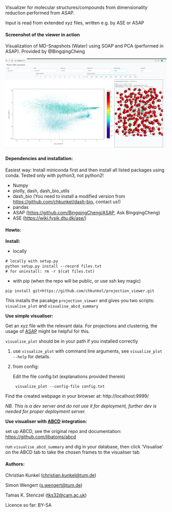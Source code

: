 Visualizer for molecular structures/compounds from dimensionality reduction performed from ASAP.

Input is read from extended xyz files, written e.g. by ASE or ASAP 

#### Screenshot of the viewer in action

Visualization of MD-Snapshots (Water) using SOAP and PCA (performed in ASAP). Provided by @BingqingCheng

![alt text](example.png "Screenshot")


#### Dependencies and installation:

Easiest way: Install miniconda first and then install all listed packages using conda. Tested only with python3, not python2!

 - Numpy
 - plotly, dash, dash_bio_utils
 - dash_bio (You need to install a modified version from https://github.com/chkunkel/dash-bio, contact us!)
 - pandas
 - ASAP (https://github.com/BingqingCheng/ASAP, Ask BingqingCheng)
 - ASE (https://wiki.fysik.dtu.dk/ase/)
 
#### Howto:

**Install:**
- locally 
```
# locally with setup.py
python setup.py install --record files.txt
# for uninstall: rm -r $(cat files.txt)
```
- with pip (when the repo will be public, or use ssh key magic)
```
pip install git+https://github.com/chkunkel/projection_viewer.git
```
This installs the pacakge `projection_viewer` and gives you two scripts: `visualise_plot` and `visualise_abcd_summary` 

**Use simple visualiser:**

Get an xyz file with the relevant data. For projections and clustering, the usage of [ASAP](https://github.com/BingqingCheng/ASAP) might be helpful for this.


`visualise_plot` should be in your path if you installed correctly
1. use `visualize_plot` with command line arguments, see `visualize_plot --help` for details.
1. from config:
    
    Edit the file config.txt (explanations provided therein)
    
   ```
    visualize_plot --config-file config.txt
    ```

Find the created webpage in your browser at: http://localhost:9999/ 

*NB. This is a dev server and do not use it for deployment, further dev is needed for proper deployment server.*
   
**Use visualiser with [ABCD](https://github.com/libatoms/abcd) integration:**
 
set up ABCD, see the original repo and documentation:
https://github.com/libatoms/abcd

run `visualise_abcd_summary` and dig in your database, then click 'Visualise' on the ABCD tab to take the chosen frames to the visualiser tab   

 

 
#### Authors: 

Christian Kunkel (christian.kunkel@tum.de)

Simon Wengert (s.wengert@tum.de)

Tamas K. Stenczel (tks32@cam.ac.uk)

Licence so far: BY-SA

